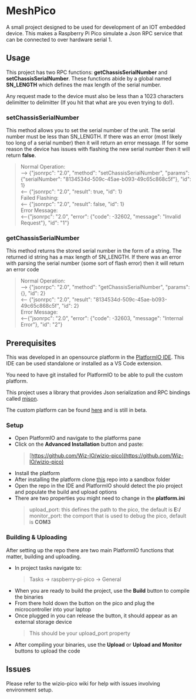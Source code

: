 # MeshPico
A small project designed to be used for development of an IOT embedded device. This makes a Raspberry Pi Pico simulate a Json RPC service that can be connected to over hardware serial 1.
## Usage
This project has two RPC functions: **getChassisSerialNumber** and **setChassisSerialNumber**. These functions abide by a global named **SN_LENGTH** which defines the max length of the serial number. 

Any request made to the device must also be less than a 1023 characters delimitter to delimitter (If you hit that what are you even trying to do!).
### setChassisSerialNumber
This method allows you to set the serial number of the unit. The serial number must be less than SN_LENGTH. If there was an error (most likely too long of a serial number) then it will return an error message. If for some reason the device has issues with flashing the new serial number then it will return **false**.
>Normal Operation:\
>--> {"jsonrpc": "2.0", "method": "setChassisSerialNumber", "params": {"serialNumber": "8134534d-509c-45ae-b093-49c65c868c5f"}, "id": 1}\
><-- {"jsonrpc": "2.0", "result": true, "id": 1}\
>Failed Flashing:\
><-- {"jsonrpc": "2.0", "result": false, "id": 1}\
>Error Message:\
><--{"jsonrpc": "2.0", "error": {"code": -32602, "message": "Invalid Request"}, "id": "1"}
### getChassisSerialNumber
This method returns the stored serial number in the form of a string. The returned id string has a max length of SN_LENGTH. If there was an error with parsing the serial number (some sort of flash error) then it will return an error code
>Normal Operation:\
>--> {"jsonrpc": "2.0", "method": "getChassisSerialNumber", "params": {}, "id": 2}\
><-- {"jsonrpc": "2.0", "result": "8134534d-509c-45ae-b093-49c65c868c5f", "id": 2}\
>Error Message:\
><--{"jsonrpc": "2.0", "error": {"code": -32603, "message": "Internal Error"}, "id": "2"}
## Prerequisites
This was developed in an opensource platform in the [PlatformIO IDE](https://platformio.org/). This IDE can be used standalone or installed as a VS Code extension.

You need to have git installed for PlatformIO to be able to pull the custom platform.

This project uses a library that provides Json serialization and RPC bindings called [mjson](https://github.com/cesanta/mjson).

The custom platform can be found [here](https://github.com/Wiz-IO/wizio-pico) and is still in beta.
### Setup
- Open PlatformIO and navigate to the platforms pane
- Click on the **Advanced Installation** button and paste:
	>[https://github.com/Wiz-IO/wizio-pico](https://github.com/Wiz-IO/wizio-pico)
- Install the platform
- After installing the platform clone [this](https://github.com/ejzeronimo/MeshPico) repo into a sandbox folder
- Open the repo in the IDE and PlatformIO should detect the pio project and populate the build and upload options
- There are two properties you might need to change in the **platform.ini**
	>upload_port: this defines the path to the pico, the default is **E:\/**\
	>monitor_port: the comport that is used to debug the pico, default is **COM3**
### Building & Uploading
After setting up the repo there are two main PlatformIO functions that matter, building and uploading.
- In project tasks navigate to:
	>Tasks -> raspberry-pi-pico -> General
- When you are ready to build the project, use the **Build** button to compile the binaries
- From there hold down the button on the pico and plug the microcontroller into your laptop
- Once plugged in you can release the button, it should appear as an external storage device
	> This should be your upload_port property
- After compiling your binaries, use the **Upload** or **Upload and Monitor** buttons to upload the code

## Issues
Please refer to the wizio-pico wiki for help with issues involving environment setup.
